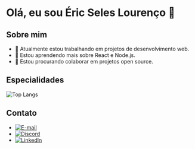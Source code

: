 # Olá, eu sou Éric Seles Lourenço 👋

## Sobre mim
- 🔭 Atualmente estou trabalhando em projetos de desenvolvimento web.
- 🌱 Estou aprendendo mais sobre React e Node.js.
- 👯 Estou procurando colaborar em projetos open source.

## Especialidades 
![Top Langs](https://github-readme-stats-git-masterrstaa-rickstaa.vercel.app/api/top-langs/?username=EricSL07&layout=compact&bg_color=000&border_color=b0e0e6&title_color=b0e0e6&text_color=FFF)

## Contato
- [![E-mail](https://img.shields.io/badge/-Email-000?style=for-the-badge&logo=microsoft-outlook&logoColor=007BFF)](mailto:ericseles@alunos.utfpr.edu.br)
- [![Discord](https://img.shields.io/badge/Discord-7289DA?style=for-the-badge&logo=discord&logoColor=white)](https://discord.com/channels/@.erics./)
- [![LinkedIn](https://img.shields.io/badge/LinkedIn-0077B5?style=for-the-badge&logo=linkedin&logoColor=white)](https://www.linkedin.com/in/éric-seles-lourenço-8a840b273/)
